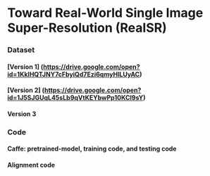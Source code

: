 # Toward Real-World Single Image Super-Resolution (RealSR)


### Dataset

#### [Version 1] (https://drive.google.com/open?id=1KklHQTJNY7cFbyiQd7Ezi6qmyHILUyAC)


#### [Version 2] (https://drive.google.com/open?id=1J5SJGUqL45sLb9qVtKEYbwPp10KCl9sY)


#### Version 3



### Code 
#### Caffe: pretrained-model, training code, and testing code


#### Alignment code



